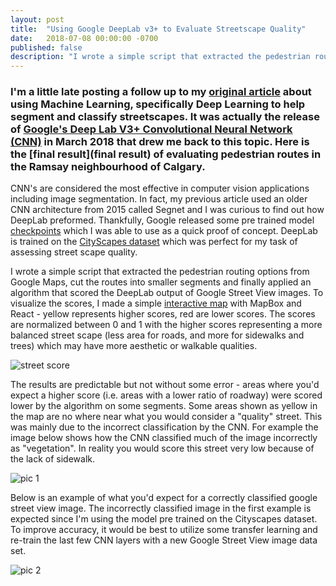 ```yaml
---
layout: post
title:  "Using Google DeepLab v3+ to Evaluate Streetscape Quality"
date:   2018-07-08 00:00:00 -0700
published: false
description: "I wrote a simple script that extracted the pedestrian routing options from Google Maps, cut the routes into smaller segments and finally applied an algorithm that scored the DeepLab output of Google Street View images. To visualize the scores, I made a simple interactive map with MapBox and React"
---
```

### I'm a little late posting a follow up to my [original article](https://nodalscapes.wordpress.com/2018/02/07/using-neural-networks-to-understand-street-quality/) about using Machine Learning, specifically Deep Learning to help segment and classify streetscapes. It was actually the release of [Google's Deep Lab V3+ Convolutional Neural Network (CNN)](https://ai.googleblog.com/2018/03/semantic-image-segmentation-with.html) in March 2018 that drew me back to this topic. Here is the [final result](final result) of evaluating pedestrian routes in the Ramsay neighbourhood of Calgary.

CNN's are considered the most effective in computer vision applications including image segmentation. In fact, my previous article used an older CNN architecture from 2015 called Segnet and I was curious to find out how DeepLab preformed. Thankfully, Google released some pre trained model [checkpoints](https://github.com/tensorflow/models/blob/master/research/deeplab/g3doc/model_zoo.md) which I was able to use as a quick proof of concept. DeepLab is trained on the [CityScapes dataset](https://www.cityscapes-dataset.com/) which was perfect for my task of assessing street scape quality.

I wrote a simple script that extracted the pedestrian routing options from Google Maps, cut the routes into smaller segments and finally applied an algorithm that scored the DeepLab output of Google Street View images. To visualize the scores, I made a simple [interactive map](https://smohiudd.github.io/street-score-map/) with MapBox and React - yellow represents higher scores, red are lower scores. The scores are normalized between 0 and 1 with the higher scores representing a more balanced street scape (less area for roads, and more for sidewalks and trees) which may have more aesthetic or walkable qualities.

![street score](https://s3-us-west-2.amazonaws.com/smohiudd.github.co/street-score/screenshot.jpg)

The results are predictable but not without some error - areas where you'd expect a higher score (i.e. areas with a lower ratio of roadway) were scored lower by the algorithm on some segments. Some areas shown as yellow in the map are no where near what you would consider a "quality" street. This was mainly due to the incorrect classification by the CNN. For example the image below shows how the CNN classified much of the image incorrectly as "vegetation". In reality you would score this street very low because of the lack of sidewalk.

![pic 1](https://s3-us-west-2.amazonaws.com/smohiudd.github.co/street-score/seg_image1.jpg)

Below is an example of what you'd expect for a correctly classified google street view image. The incorrectly classified image in the first example is expected since I'm using the model pre trained on the Cityscapes dataset. To improve accuracy, it would be best to utilize some transfer learning and re-train the last few CNN layers with a new Google Street View image data set.

![pic 2](https://s3-us-west-2.amazonaws.com/smohiudd.github.co/street-score/seg_image3.jpg)
